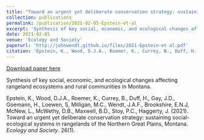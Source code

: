 ```yaml
---
title: "Toward an urgent yet deliberate conservation strategy: sustaining social-ecological systems in rangelands of the Northern Great Plains, Montana"
collection: publications
permalink: /publication/2021-02-05-Epstein-et-al
excerpt: 'Synthesis of key social, economic, and ecological changes affecting rangeland ecosystems and rural communities in Montana.'
date: 2021-02-05
venue: 'Ecology and Society'
paperurl: 'http://johnwendt.github.io/files/2021-Epstein-et-al.pdf'
citation: 'Epstein, K., Wood, D.J.A., Roemer, K., Currey, B., Duff, H., Gay, J.D., Goemann, H., Loewen, S, Milligan, M.C., Wendt, J.A.F., Brookshire, E.N.J, McNew, L., McWethy, D.B., Maxwell, B.D., Stoy, P.C., Haggerty, J. (2021). Toward an urgent yet deliberate conservation strategy: sustaining social-ecological systems in rangelands of the Northern Great Plains, Montana. <i>Ecology and Society</i>. 26(1).'
---
```


<a href='http://johnwendt.github.io/files/2021-Epstein-et-al.pdf'>Download paper here</a>

Synthesis of key social, economic, and ecological changes affecting rangeland ecosystems and rural communities in Montana.

Epstein, K., Wood, D.J.A., Roemer, K., Currey, B., Duff, H., Gay, J.D., Goemann, H., Loewen, S, Milligan, M.C., Wendt, J.A.F., Brookshire, E.N.J, McNew, L., McWethy, D.B., Maxwell, B.D., Stoy, P.C., Haggerty, J. (2021). Toward an urgent yet deliberate conservation strategy: sustaining social-ecological systems in rangelands of the Northern Great Plains, Montana. <i>Ecology and Society</i>. 26(1).